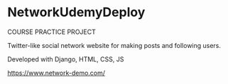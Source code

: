 # NetworkUdemyDeploy

COURSE PRACTICE PROJECT

Twitter-like social network website for making posts and following users.

Developed with Django, HTML, CSS, JS

https://www.network-demo.com/
